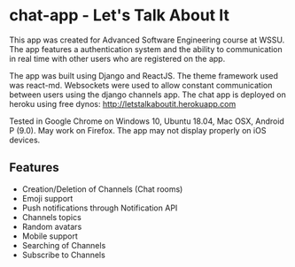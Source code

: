 # chat-app - Let's Talk About It
This app was created for Advanced Software Engineering course at WSSU. The app features a authentication system and the 
ability to communication in real time with other users who are registered on the app. 

The app was built using Django and ReactJS. The theme framework used was react-md. Websockets were used to allow constant 
communication between users using the django channels app. The chat app is deployed on heroku using free dynos:
http://letstalkaboutit.herokuapp.com

Tested in Google Chrome on Windows 10, Ubuntu 18.04, Mac OSX, Android P (9.0). May work on Firefox. 
The app may not display properly on iOS devices. 

## Features
- Creation/Deletion of Channels (Chat rooms)
- Emoji support
- Push notifications through Notification API
- Channels topics
- Random avatars
- Mobile support
- Searching of Channels
- Subscribe to Channels
